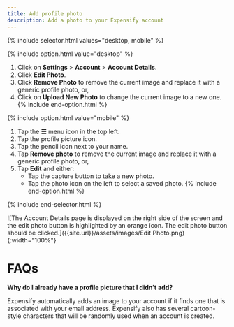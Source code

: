 ```yaml
---
title: Add profile photo
description: Add a photo to your Expensify account
---
```

<div id="expensify-classic" markdown="1">

{% include selector.html values="desktop, mobile" %}

{% include option.html value="desktop" %}
1. Click on **Settings** > **Account** > **Account Details**.
2. Click **Edit Photo**.
3. Click **Remove Photo** to remove the current image and replace it with a generic profile photo, or,
4. Click on **Upload New Photo** to change the current image to a new one.
{% include end-option.html %}

{% include option.html value="mobile" %}
1. Tap the **☰** menu icon in the top left.
2. Tap the profile picture icon.
3. Tap the pencil icon next to your name.
4. Tap **Remove photo** to remove the current image and replace it with a generic profile photo, or,
5. Tap **Edit** and either:
    - Tap the capture button to take a new photo.
    - Tap the photo icon on the left to select a saved photo.
{% include end-option.html %}

{% include end-selector.html %}

![The Account Details page is displayed on the right side of the screen and the edit photo button is highlighted by an orange icon. The edit photo button should be clicked.]({{site.url}}/assets/images/Edit Photo.png){:width="100%"}


# FAQs

**Why do I already have a profile picture that I didn’t add?** 

Expensify automatically adds an image to your account if it finds one that is associated with your email address. Expensify also has several cartoon-style characters that will be randomly used when an account is created.
